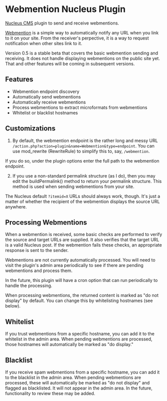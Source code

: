 # Webmention Nucleus Plugin

[Nucleus CMS](http://nucleuscms.org) plugin to send and receive webmentions.

[Webmention](http://webmention.org) is a simple way to automatically notify any URL when you link to it on your site. From the receiver's perpective, it is a way to request notification when other sites link to it.

Version 0.5 is a stable beta that covers the basic webmention sending and receiving. It does not handle displaying webmentions on the public site yet. That and other features will be coming in subsequent versions.

## Features
* Webmention endpoint discovery
* Automatically send webmentions
* Automatically receive webmentions
* Process webmentions to extract microformats from webmentions
* Whitelist or blacklist hostnames

## Customizations
1. By default, the webmention endpoint is the rather long and messy URL <code>/action.php?action=plugin&name=Webmention&type=endpoint</code>. You can use mod_rewrite (RewriteRule) to simplify this to, say, <code>/webmention</code>.

If you do so, under the plugin options enter the full path to the webmention endpoint.

2. If you use a non-standard permalink structure (as I do), then you may edit the buildPermalink() method to return your permalink structure. This method is used when sending webmentions from your site.

The Nucleus default <code>?itemid=X</code> URLs should always work, though. It's just a matter of whether the recipient of the webmention displays the source URL anywhere.

## Processing Webmentions
When a webmention is received, some basic checks are performed to verify the source and target URLs are supplied. It also verifies that the target URL is a valid Nucleus post. If the webmention fails these checks, an appropriate response is sent to the sender.

Webmentions are not currently automatically processed. You will need to visit the plugin's admin area periodically to see if there are pending webmentions and process them.

In the future, this plugin will have a cron option that can run periodically to handle the processing.

When processing webmentions, the returned content is marked as "do not display" by default. You can change this by whitelisting hostnames (see below).

## Whitelist
If you trust webmentions from a specific hostname, you can add it to the whitelist in the admin area. When pending webmentions are processed, those hostnames will automatically be marked as "do display."

## Blacklist
If you receive spam webmentions from a specific hostname, you can add it to the blacklist in the admin area. When pending webmentions are processed, these will automatically be marked as "do not display" and flagged as blacklisted. It will not appear in the admin area. In the future, functionality to review these may be added.

